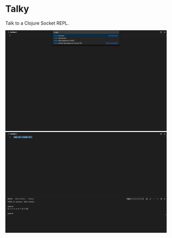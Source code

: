 # Talky

Talk to a Clojure Socket REPL.

<img src="https://github.com/pedrorgirardi/talky/raw/master/doc/Screen%20Shot%202018-09-08%20at%207.44.08%20AM.png">
<img src="https://github.com/pedrorgirardi/talky/raw/master/doc/Screen%20Shot%202018-09-08%20at%207.44.38%20AM.png">
